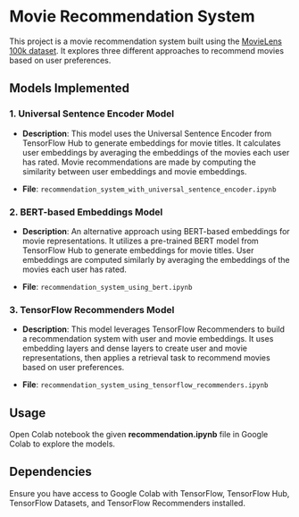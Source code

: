 # Movie Recommendation System

This project is a movie recommendation system built using the [MovieLens 100k dataset](https://grouplens.org/datasets/movielens/100k/). It explores three different approaches to recommend movies based on user preferences.

## Models Implemented

### 1. Universal Sentence Encoder Model

- **Description**: This model uses the Universal Sentence Encoder from TensorFlow Hub to generate embeddings for movie titles. It calculates user embeddings by averaging the embeddings of the movies each user has rated. Movie recommendations are made by computing the similarity between user embeddings and movie embeddings.
  
- **File**: `recommendation_system_with_universal_sentence_encoder.ipynb`

### 2. BERT-based Embeddings Model

- **Description**: An alternative approach using BERT-based embeddings for movie representations. It utilizes a pre-trained BERT model from TensorFlow Hub to generate embeddings for movie titles. User embeddings are computed similarly by averaging the embeddings of the movies each user has rated.
  
- **File**: `recommendation_system_using_bert.ipynb`

### 3. TensorFlow Recommenders Model

- **Description**: This model leverages TensorFlow Recommenders to build a recommendation system with user and movie embeddings. It uses embedding layers and dense layers to create user and movie representations, then applies a retrieval task to recommend movies based on user preferences.
  
- **File**: `recommendation_system_using_tensorflow_recommenders.ipynb`

## Usage

Open Colab notebook the given **recommendation.ipynb** file in Google Colab to explore the models.

## Dependencies

Ensure you have access to Google Colab with TensorFlow, TensorFlow Hub, TensorFlow Datasets, and TensorFlow Recommenders installed.
